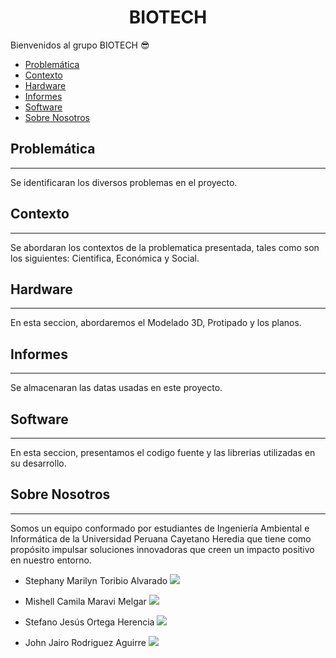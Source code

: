 <h1 align="center">BIOTECH</h1>

Bienvenidos al grupo BIOTECH 😎

- [Problemática](#problemática)
- [Contexto](#contexto)
- [Hardware](#hardware)
- [Informes](#informes)
- [Software](#software)
- [Sobre Nosotros](#sobre-nosotros)

## Problemática
---
Se identificaran los diversos problemas en el proyecto.

## Contexto
---
Se abordaran los contextos de la problematica presentada, tales como son los siguientes: Cientifica, Económica y Social.

## Hardware
---
En esta seccion, abordaremos el Modelado 3D, Protipado y los planos.

## Informes
---
Se almacenaran las datas usadas en este proyecto.

## Software
---
En esta seccion, presentamos el codigo fuente y las librerias utilizadas en su desarrollo.

## Sobre Nosotros
---
Somos un equipo conformado por estudiantes de Ingeniería Ambiental e Informática de la Universidad Peruana Cayetano Heredia que tiene como propósito impulsar soluciones innovadoras que creen un impacto positivo en nuestro entorno.

- Stephany Marilyn Toribio Alvarado 
![](https://github.com/stephany-toribio/Repositorio-BioTech/blob/main/Informes/sobre_nosotros/stephany_marilyn.jpg)

- Mishell Camila Maravi Melgar
![](https://github.com/stephany-toribio/Repositorio-BioTech/blob/main/Informes/sobre_nosotros/mishel_camila.png)
  
- Stefano Jesús Ortega Herencia
![](https://github.com/stephany-toribio/Repositorio-BioTech/blob/main/Informes/sobre_nosotros/stefano_ortega.jpg)
  
- John Jairo Rodriguez Aguirre
![](https://github.com/stephany-toribio/Repositorio-BioTech/blob/main/Informes/sobre_nosotros/jhon_jairo.jpg)

